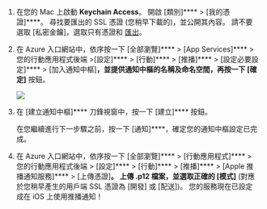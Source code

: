 
1.  在您的 Mac 上啟動 **Keychain Access**。 開啟 [類別]**** > [我的憑證]****。 尋找要匯出的 SSL 憑證 (您稍早下載的)，並公開其內容。 請不要選取 [私密金鑰]，選取只有憑證和 [匯出](https://support.apple.com/kb/PH20122?locale=en_US)。

2. 在 Azure 入口網站中，依序按一下 [全部瀏覽]**** > [App Services]**** > 您的行動應用程式後端 >[設定]**** > [行動]**** > [推播]**** > [設定必要設定]**** > [加入通知中樞]****，並提供通知中樞的名稱及命名空間，再按一下 [確定]**** 按鈕。

    ![][1]

3. 在 [建立通知中樞]**** 刀鋒視窗中，按一下 [建立]**** 按鈕。

    在您繼續進行下一步驟之前，按一下 [通知]****，確定您的通知中樞設定已完成。

4. 在 Azure 入口網站中，依序按一下 [全部瀏覽]**** > [行動應用程式]**** > 您的行動應用程式後端 > [設定]**** > [行動]**** > [推播]**** > [Apple 推播通知服務]**** > [上傳憑證]****。 上傳 .p12 檔案，並選取正確的 [模式]**** (對應於您稍早產生的用戶端 SSL 憑證為 [開發] 或 [配送])。 您的服務現在已設定成在 iOS 上使用推播通知！


[1]: ./media/app-service-mobile-apns-configure-push/mobile-push-notification-hub.png 

